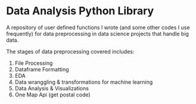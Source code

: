 # Data Analysis Python Library
A repository of user defined functions I wrote (and some other codes I use frequently) for data preprocessing in data science projects that handle big data. 

The stages of data preprocessing covered includes: 
1. File Processing
2. Dataframe Formatting
3. EDA
4. Data wranggling & transformations for machine learning 
5. Data Analysis & Visualizations
6. One Map Api (get postal code)
